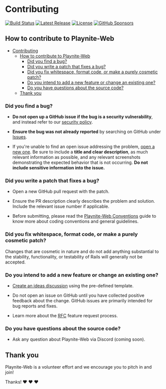 # Contributing

[![Build Status](https://github.com/andrew-codes/playnite-web/actions/workflows/main.yml/badge.svg)](https://github.com/andrew-codes/playnite-web/actions/workflows/main.yml)
[![Latest Release](https://img.shields.io/github/v/release/andrew-codes/playnite-web)](https://github.com/andrew-codes/playnite-web/releases/latest)
[![License](https://img.shields.io/github/license/andrew-codes/playnite-web)](https://github.com/andrew-codes/playnite-web?tab=AGPL-3.0-1-ov-file#readme)
[![GitHub Sponsors](https://img.shields.io/github/sponsors/andrew-codes)](https://github.com/sponsors/andrew-codes)

## How to contribute to Playnite-Web

- [Contributing](#contributing)
  - [How to contribute to Playnite-Web](#how-to-contribute-to-playnite-web)
    - [Did you find a bug?](#did-you-find-a-bug)
    - [Did you write a patch that fixes a bug?](#did-you-write-a-patch-that-fixes-a-bug)
    - [Did you fix whitespace, format code, or make a purely cosmetic patch?](#did-you-fix-whitespace-format-code-or-make-a-purely-cosmetic-patch)
    - [Do you intend to add a new feature or change an existing one?](#do-you-intend-to-add-a-new-feature-or-change-an-existing-one)
    - [Do you have questions about the source code?](#do-you-have-questions-about-the-source-code)
  - [Thank you](#thank-you)

### Did you find a bug?

- **Do not open up a GitHub issue if the bug is a security vulnerability**, and instead refer to our [security policy](./SECURITY.md).

- **Ensure the bug was not already reported** by searching on GitHub under [Issues](https://github.com/andrew-codes/playnite-web/issues).

- If you're unable to find an open issue addressing the problem, [open a new one](https://github.com/andrew-codes/playnite-web/issues/new). Be sure to include a **title and clear description**, as much relevant information as possible, and any relevant screenshots demonstrating the expected behavior that is not occurring. **Do not include sensitive information into the issue.**

### Did you write a patch that fixes a bug?

- Open a new GitHub pull request with the patch.

- Ensure the PR description clearly describes the problem and solution. Include the relevant issue number if applicable.

- Before submitting, please read the [Playnite-Web Conventions](contributing/conventions.md) guide to know more about coding conventions and general guidelines.

### Did you fix whitespace, format code, or make a purely cosmetic patch?

Changes that are cosmetic in nature and do not add anything substantial to the stability, functionality, or testability of Rails will generally not be accepted.

### Do you intend to add a new feature or change an existing one?

- [Create an ideas discussion](https://github.com/andrew-codes/playnite-web/discussions/new?category=ideas) using the pre-defined template.

- Do not open an issue on GitHub until you have collected positive feedback about the change. GitHub issues are primarily intended for bug reports and fixes.

- Learn more about the [RFC](contributing/rfc.md) feature request process.

### Do you have questions about the source code?

- Ask any question about Playnite-Web via Discord (coming soon).

## Thank you

Playnite-Web is a volunteer effort and we encourage you to pitch in and join!

Thanks! :heart: :heart: :heart:
